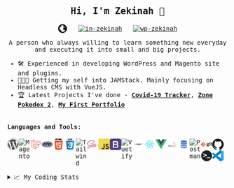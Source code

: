 <samp>
<h2 align="center">Hi, I'm Zekinah 👋</h2>
<p align="center">
<a href="https://www.zekinahlecaros.com/" target="blank"><img align="center" src=https://raw.githubusercontent.com/iconic/open-iconic/master/svg/globe.svg alt="zekinalecaros.com" height="20" width="20" /></a>
&emsp;
<a href="https://ph.linkedin.com/in/zekinah" target="blank"><img align="center" src=https://cdn.jsdelivr.net/npm/simple-icons@3.0.1/icons/linkedin.svg alt="in-zekinah" height="20" width="20" /></a>
  &emsp;
<a href="https://profiles.wordpress.org/zekinah/" target="blank"><img align="center" src=https://cdn.jsdelivr.net/npm/simple-icons@3.0.1/icons/wordpress.svg alt="wp-zekinah" height="20" width="20" /></a>
</p>
<p align="center">
A person who always willing to learn something new everyday and executing it into small and big projects.
</p>

- 🛠 Experienced in developing WordPress and Magento site and plugins.
- 👩🏻‍💻 Getting my self into JAMStack. Mainly focusing on Headless CMS with VueJS.
- 🏆 Latest Projects I've done - **[Covid-19 Tracker](https://github.com/zekinah/pandemiccovid-19)**, **[Zone Pokedex 2](https://github.com/zekinah/zone-pokedex2)**, **[My First Portfolio](https://github.com/zekinah/iamzekinah)** 
<br><br>

#### Languages and Tools:

<img align="left" alt="Wordpress" width="26px" src="https://raw.githubusercontent.com/github/explore/80688e429a7d4ef2fca1e82350fe8e3517d3494d/topics/wordpress/wordpress.png" />
<img align="left" alt="Magento" width="26px" src="https://avatars.githubusercontent.com/u/168457?s=26" />
<img align="left" alt="Laravel" width="26px" src="https://raw.githubusercontent.com/github/explore/56a826d05cf762b2b50ecbe7d492a839b04f3fbf/topics/laravel/laravel.png" />
<img align="left" alt="PHP" width="26px" src="https://raw.githubusercontent.com/github/explore/80688e429a7d4ef2fca1e82350fe8e3517d3494d/topics/php/php.png" />
<img align="left" alt="HTML5" width="26px" src="https://raw.githubusercontent.com/github/explore/80688e429a7d4ef2fca1e82350fe8e3517d3494d/topics/html/html.png" />
<img align="left" alt="CSS3" width="26px" src="https://raw.githubusercontent.com/github/explore/80688e429a7d4ef2fca1e82350fe8e3517d3494d/topics/css/css.png" />
<img align="left" alt="Tailwind" width="26px" src="https://avatars.githubusercontent.com/u/67109815?s=26" />
<img align="left" alt="Sass" width="26px" src="https://raw.githubusercontent.com/github/explore/80688e429a7d4ef2fca1e82350fe8e3517d3494d/topics/sass/sass.png" />
<img align="left" alt="JavaScript" width="26px" src="https://raw.githubusercontent.com/github/explore/80688e429a7d4ef2fca1e82350fe8e3517d3494d/topics/javascript/javascript.png" />
<img align="left" alt="Bootstrap" width="26px" src="https://raw.githubusercontent.com/github/explore/80688e429a7d4ef2fca1e82350fe8e3517d3494d/topics/bootstrap/bootstrap.png" />
<img align="left" alt="Vuetify" width="26px" src="https://avatars.githubusercontent.com/u/22138497?s=26" />
<img align="left" alt="JavaScript" width="26px" src="https://raw.githubusercontent.com/github/explore/80688e429a7d4ef2fca1e82350fe8e3517d3494d/topics/jquery/jquery.png" />
<img align="left" alt="React" width="26px" src="https://raw.githubusercontent.com/github/explore/80688e429a7d4ef2fca1e82350fe8e3517d3494d/topics/react/react.png" />
<img align="left" alt="Vue" width="26px" src="https://raw.githubusercontent.com/github/explore/80688e429a7d4ef2fca1e82350fe8e3517d3494d/topics/vue/vue.png" />
<img align="left" alt="MySQL" width="26px" src="https://raw.githubusercontent.com/github/explore/80688e429a7d4ef2fca1e82350fe8e3517d3494d/topics/mysql/mysql.png" />
<img align="left" alt="SQL" width="26px" src="https://raw.githubusercontent.com/github/explore/80688e429a7d4ef2fca1e82350fe8e3517d3494d/topics/sql/sql.png" />
<img align="left" alt="Postman" width="26px" src="https://avatars.githubusercontent.com/u/10251060?s=26" />
<img align="left" alt="Git" width="26px" src="https://raw.githubusercontent.com/github/explore/80688e429a7d4ef2fca1e82350fe8e3517d3494d/topics/git/git.png" />
<img align="left" alt="GitHub" width="26px" src="https://raw.githubusercontent.com/github/explore/78df643247d429f6cc873026c0622819ad797942/topics/github/github.png" />
<img align="left" alt="Terminal" width="26px" src="https://raw.githubusercontent.com/github/explore/80688e429a7d4ef2fca1e82350fe8e3517d3494d/topics/terminal/terminal.png" />
<img align="left" alt="Visual Studio Code" width="26px" src="https://raw.githubusercontent.com/github/explore/80688e429a7d4ef2fca1e82350fe8e3517d3494d/topics/visual-studio-code/visual-studio-code.png" />


<br><br><br><br>

<details>
    <summary>📈 My Coding Stats</summary>

<!--START_SECTION:waka-->
![Code Time](http://img.shields.io/badge/Code%20Time-4%2C835%20hrs%2046%20mins-blue)

![Profile Views](http://img.shields.io/badge/Profile%20Views-0-blue)

**🐱 My GitHub Data** 

> 📦 ? Used in GitHub's Storage 
 > 
> 🏆 667 Contributions in the Year 2024
 > 
> 🚫 Not Opted to Hire
 > 
> 📜 30 Public Repositories 
 > 
> 🔑 0 Private Repositories 
 > 
**I'm a Night 🦉** 

```text
🌞 Morning                506 commits         ██░░░░░░░░░░░░░░░░░░░░░░░   07.79 % 
🌆 Daytime                1808 commits        ███████░░░░░░░░░░░░░░░░░░   27.82 % 
🌃 Evening                2572 commits        ██████████░░░░░░░░░░░░░░░   39.58 % 
🌙 Night                  1613 commits        ██████░░░░░░░░░░░░░░░░░░░   24.82 % 
```
📅 **I'm Most Productive on Sunday** 

```text
Monday                   874 commits         ███░░░░░░░░░░░░░░░░░░░░░░   13.45 % 
Tuesday                  766 commits         ███░░░░░░░░░░░░░░░░░░░░░░   11.79 % 
Wednesday                852 commits         ███░░░░░░░░░░░░░░░░░░░░░░   13.11 % 
Thursday                 813 commits         ███░░░░░░░░░░░░░░░░░░░░░░   12.51 % 
Friday                   971 commits         ████░░░░░░░░░░░░░░░░░░░░░   14.94 % 
Saturday                 1035 commits        ████░░░░░░░░░░░░░░░░░░░░░   15.93 % 
Sunday                   1188 commits        █████░░░░░░░░░░░░░░░░░░░░   18.28 % 
```


📊 **This Week I Spent My Time On** 

```text
💬 Programming Languages: 
PHP                      18 hrs 59 mins      ███████████████████░░░░░░   75.40 % 
JavaScript               3 hrs 2 mins        ███░░░░░░░░░░░░░░░░░░░░░░   12.05 % 
Other                    2 hrs 13 mins       ██░░░░░░░░░░░░░░░░░░░░░░░   08.85 % 
CSS                      54 mins             █░░░░░░░░░░░░░░░░░░░░░░░░   03.63 % 
Markdown                 0 secs              ░░░░░░░░░░░░░░░░░░░░░░░░░   00.05 % 
```

**I Mostly Code in PHP** 

```text
PHP                      45 repos            ███████████████░░░░░░░░░░   61.64 % 
HTML                     9 repos             ███░░░░░░░░░░░░░░░░░░░░░░   12.33 % 
JavaScript               7 repos             ██░░░░░░░░░░░░░░░░░░░░░░░   09.59 % 
CSS                      7 repos             ██░░░░░░░░░░░░░░░░░░░░░░░   09.59 % 
Hack                     1 repo              ░░░░░░░░░░░░░░░░░░░░░░░░░   01.37 % 
```




 Last Updated on 23/09/2024 19:14:06 UTC
<!--END_SECTION:waka-->
</details>
</samp>
